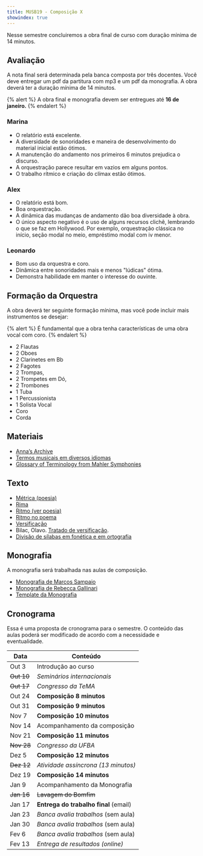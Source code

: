 ```yaml
---
title: MUSB19 - Composição X
showindex: true
---
```


Nesse semestre concluiremos a obra final de curso com duração mínima de 14
minutos.

## Avaliação

A nota final será determinada pela banca composta por três docentes. Você deve
entregar um pdf da partitura com mp3 e um pdf da monografia. A obra deverá ter a
duração mínima de 14 minutos.

{% alert %}
A obra final e monografia devem ser entregues até <b>16 de janeiro.</b>
{% endalert %}

### Marina

- O relatório está excelente.
- A diversidade de sonoridades e maneira de desenvolvimento do material inicial estão ótimos.
- A manutenção do andamento nos primeiros 6 minutos prejudica o discurso.
- A orquestração parece resultar em vazios em alguns pontos.
- O trabalho rítmico e criação do clímax estão ótimos.

### Alex

- O relatório está bom.
- Boa orquestração.
- A dinâmica das mudanças de andamento dão boa diversidade à obra.
- O único aspecto negativo é o uso de alguns recursos clichê, lembrando o que se faz em Hollywood. Por exemplo, orquestração clássica no início, seção modal no meio, empréstimo modal com iv menor.

### Leonardo

- Bom uso da orquestra e coro.
- Dinâmica entre sonoridades mais e menos "lúdicas" ótima.
- Demonstra habilidade em manter o interesse do ouvinte.

## Formação da Orquestra

A obra deverá ter seguinte formação mínima, mas você pode incluir mais
instrumentos se desejar:

{% alert %}
É fundamental que a obra tenha características de uma obra vocal com coro.
{% endalert %}

- 2 Flautas
- 2 Oboes
- 2 Clarinetes em Bb
- 2 Fagotes
- 2 Trompas,
- 2 Trompetes em Dó,
- 2 Trombones
- 1 Tuba
- 1 Percussionista
- 1 Solista Vocal
- Coro
- Corda

## Materiais

- [Anna’s Archive](https://annas-archive.org)
- [Termos musicais em diversos idiomas](https://web.library.yale.edu/cataloging/music/instname)
- [Glossary of Terminology from Mahler Symphonies](https://www.orchestralibrary.com/reftables/mahler2gloss.html)

## Texto

- [Métrica (poesia)](http://pt.wikipedia.org/wiki/Métrica_(poesia))
- [Rima](http://pt.wikipedia.org/wiki/Rima)
- [Ritmo (ver poesia)](http://pt.wikipedia.org/wiki/Ritmo)
- [Ritmo no poema](http://pt.wikipedia.org/wiki/Ritmo_no_poema)
- [Versificação](http://pt.wikipedia.org/wiki/Versificação)
- Bilac, Olavo. [Tratado de versificação](https://digital.bbm.usp.br/handle/bbm/4711).
- [Divisão de sílabas em fonética e em ortografia](http://www.academia.org.br/artigos/divisao-de-silabas-em-fonetica-e-em-ortografia)


## Monografia

A monografia será trabalhada nas aulas de composição.

- [Monografia de Marcos Sampaio][1]
- [Monografia de Rebecca Gallinari][2]
- [Template da Monografia][3]

[1]: https://docs.pkroger.com/Monografia%20Marcos.pdf
[2]: https://docs.pkroger.com/Monografia%20Rebecca.pdf
[3]: https://docs.pkroger.com/Modelo%20Monografia.docx


## Cronograma

Essa é uma proposta de cronograma para o semestre. O conteúdo das aulas poderá
ser modificado de acordo com a necessidade e eventualidade.

| Data       | Conteúdo                              |
|------------|---------------------------------------|
| Out 3      | Introdução ao curso                   |
| ~~Out 10~~ | *Seminários internacionais*           |
| ~~Out 17~~ | *Congresso da TeMA*                   |
| Out 24     | **Composição 8 minutos**              |
| Out 31     | **Composição 9 minutos**              |
| Nov 7      | **Composição 10 minutos**             |
| Nov 14     | Acompanhamento da composição          |
| Nov 21     | **Composição 11 minutos**             |
| ~~Nov 28~~ | _Congresso da UFBA_                   |
| Dez 5      | **Composição 12 minutos**             |
| ~~Dez 12~~ | *Atividade assíncrona (13 minutos)*   |
| Dez 19     | **Composição 14 minutos**             |
| Jan 9      | Acompanhamento da Monografia          |
| ~~Jan 16~~ | ~~Lavagem do Bomfim~~                 |
| Jan 17     | **Entrega do trabalho final** (email) |
| Jan 23     | *Banca avalia trabalhos* (sem aula)   |
| Jan 30     | *Banca avalia trabalhos* (sem aula)   |
| Fev 6      | *Banca avalia trabalhos* (sem aula)   |
| Fev 13     | *Entrega de resultados (online)*      |
